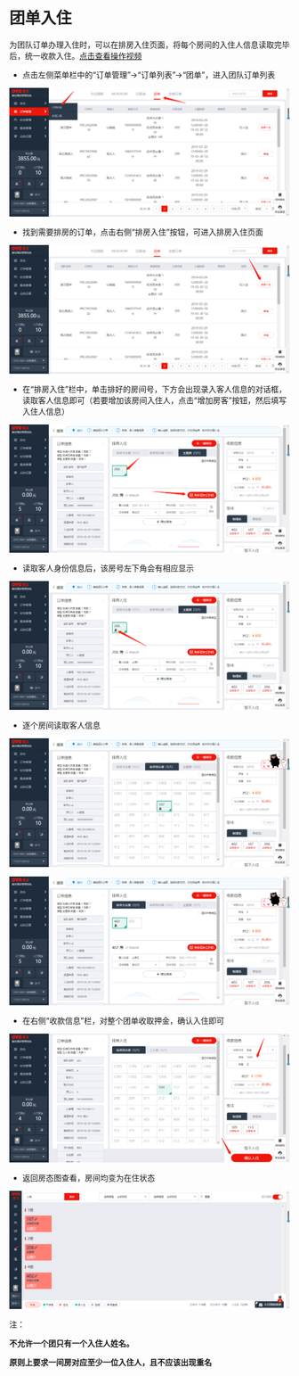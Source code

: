 # 团单入住

为团队订单办理入住时，可以在排房入住页面，将每个房间的入住人信息读取完毕后，统一收款入住。[点击查看操作视频](http://crs-pms-vidio.oss-cn-beijing.aliyuncs.com/%E6%89%B9%E9%87%8F%E5%85%A5%E4%BD%8F.mp4)



* 点击左侧菜单栏中的“订单管理”→“订单列表”→“团单”，进入团队订单列表

![](../../../.gitbook/assets/image%20%28121%29.png)

* 找到需要排房的订单，点击右侧“排房入住”按钮，可进入排房入住页面

![](../../../.gitbook/assets/image%20%2886%29.png)

* 在“排房入住”栏中，单击排好的房间号，下方会出现录入客人信息的对话框，读取客人信息即可（若要增加该房间入住人，点击“增加房客”按钮，然后填写入住人信息）

![](../../../.gitbook/assets/image%20%2829%29.png)

* 读取客人身份信息后，该房号左下角会有相应显示

![](../../../.gitbook/assets/image%20%28380%29.png)

* 逐个房间读取客人信息

![](../../../.gitbook/assets/image%20%28463%29.png)

![](../../../.gitbook/assets/image%20%28435%29.png)

* 在右侧“收款信息”栏，对整个团单收取押金，确认入住即可

![](../../../.gitbook/assets/image%20%28157%29.png)

* 返回房态图查看，房间均变为在住状态

![](../../../.gitbook/assets/image%20%28277%29.png)

注： 

**不允许一个团只有一个入住人姓名。**

**原则上要求一间房对应至少一位入住人，且不应该出现重名**



